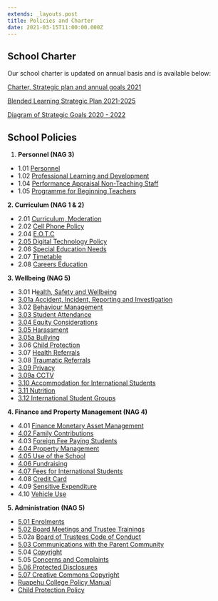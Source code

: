 ```yaml
---
extends: _layouts.post
title: Policies and Charter
date: 2021-03-15T11:00:00.000Z
---
```

## **School Charter**

Our school charter is updated on annual basis and is available below:

[Charter, Strategic plan and annual goals 2021](https://res.cloudinary.com/ruapehu-college/image/upload/v1615504356/Charter_Strategic_plan_and_annual_goals_2021_pocyxo.pdf)

[Blended Learning Strategic Plan 2021-2025](https://res.cloudinary.com/ruapehu-college/image/upload/v1615504355/Blended_Learning_Strategic_Plan_2021-2025_kfdogr.pdf)

[Diagram of Strategic Goals 2020 - 2022](https://res.cloudinary.com/ruapehu-college/image/upload/v1615504355/Diagram_of_Strategic_Goals_2020_-_2022_q04mxg.pdf)

## **School Policies**

1. **Personnel (NAG 3)**	

* 1.01	[Personnel](https://res.cloudinary.com/ruapehu-college/image/upload/v1615850528/Policy_-_personnel_zdwvzs.pdf)	
* 1.02	[Professional Learning and Development](https://res.cloudinary.com/ruapehu-college/image/upload/v1628556573/Policy_-_professional_learning_and_development_1_znrxu2.pdf)	
* 1.04	[Performance Appraisal Non-Teaching Staff](https://res.cloudinary.com/ruapehu-college/image/upload/v1615848063/PERFORMANCE_APPRAISAL_POLICY_NON-TEACHING_STAFF_p6965m.pdf)	
* 1.05	[Programme for Beginning Teachers](https://res.cloudinary.com/ruapehu-college/image/upload/v1615848063/Programme_for_beginning_teachers_knkght.pdf)

**2. Curriculum (NAG 1 & 2)**

* 2.01	[Curriculum, Moderation](https://res.cloudinary.com/ruapehu-college/image/upload/v1628556694/Policy_-_curriculum_moderation_assessment_achievement_and_reporting.docx_jzcfmh.pdf)
* 2.02 [Cell Phone Policy](https://res.cloudinary.com/ruapehu-college/image/upload/v1643230934/Policy_-_Cell_Phone_Use.docx_betyps.pdf)
* 2.04	[E.O.T.C	](https://res.cloudinary.com/ruapehu-college/image/upload/v1567644028/EOTC_Policy_Safety_Management_Plan_-_Version_2.1_26.08.19_kisqin.pdf)
* [2.05 Digital Technology Policy](https://res.cloudinary.com/ruapehu-college/image/upload/v1615504357/Policy_-_digital_technology_eiog2f.pdf)	
* 2.06	[Special Education Needs	](https://res.cloudinary.com/ruapehu-college/image/upload/v1615847729/EDUCATION_SUPPORT_FOR_STUDENTS_WITH_SPECIAL_NEEDS_qyb8lx.pdf)
* 2.07	[Timetable](https://res.cloudinary.com/ruapehu-college/image/upload/v1615847731/Timetable_Policy_tdel0x.pdf)	
* 2.08	[Careers Education](https://res.cloudinary.com/ruapehu-college/image/upload/v1615847726/CAREERS_EDUCATION_POLICY_gtwukg.pdf)	

**3.	Wellbeing (NAG 5)**

* 3.01	H[ealth, Safety and Wellbeing](https://res.cloudinary.com/ruapehu-college/image/upload/v1615847728/HEALTH_AND_SAFETY_WELLBEING_OF_STUDENTS_STAFF_AND_OTHER_PERSONS_lg6mdd.pdf)	
* [3.01a Accident, Incident, Reporting and Investigation](https://res.cloudinary.com/ruapehu-college/image/upload/v1615504355/Policy_-_accident_incident_reporting_and_investigation_w2ghmc.pdf)
* 3.02	[Behaviour Management](https://res.cloudinary.com/ruapehu-college/image/upload/v1619995970/Behaviour_Management_1_mnyvse.pdf)	
* [3.03	Student Attendance](https://res.cloudinary.com/ruapehu-college/image/upload/v1615504358/Policy_-_student_attendance_b8dhhs.pdf)
* [3.04 Equity Considerations](https://res.cloudinary.com/ruapehu-college/image/upload/v1615504357/Policy_-_equity_consideration_ccrhif.pdf)
* [3.05	Harassment](https://res.cloudinary.com/ruapehu-college/image/upload/v1615847728/Harassment_Policy_od0cth.pdf)	
* [3.05a Bullying](https://res.cloudinary.com/ruapehu-college/image/upload/v1615504355/Policy_-_anti-bullying_cdr7zb.pdf)
* 3.06	[Child Protection](https://res.cloudinary.com/ruapehu-college/image/upload/v1628556803/Policy_-_child_protection_vfcxuy.pdf)	
* 3.07	[Health Referrals](https://res.cloudinary.com/ruapehu-college/image/upload/v1615848618/Health_Policy_iqqnt4.pdf)	
* 3.08	[Traumatic Referrals](https://res.cloudinary.com/ruapehu-college/image/upload/v1615847731/Traumatic_Incidents_dxsdja.pdf)
* [3.09	Privacy](https://res.cloudinary.com/ruapehu-college/image/upload/v1615504359/Policy_-_privacy_uvycvr.pdf)
* [3.09a CCTV](https://res.cloudinary.com/ruapehu-college/image/upload/v1615504356/Policy_-_cctv_pv3ly4.pdf)	
* [3.10	Accommodation for International Students	](https://res.cloudinary.com/ruapehu-college/image/upload/v1615504358/Policy_-_international_accommodation_for_fee_paying_students_fbrinv.pdf)
* [3.11	Nutrition](https://res.cloudinary.com/ruapehu-college/image/upload/v1615504358/Policy_-_nutrition.docx_qlgp7i.pdf)
* [3.12	International Student Groups](https://res.cloudinary.com/ruapehu-college/image/upload/v1615504358/Policy_-_international_student_groups_uuzbck.pdf)

**4.	Finance and Property Management (NAG 4)**

* 4.01	[Finance Monetary Asset Management](https://res.cloudinary.com/ruapehu-college/image/upload/v1615847728/Finance_Monetary_Policy_dquse8.pdf)	
* [4.02 Family Contributions](https://res.cloudinary.com/ruapehu-college/image/upload/v1615504357/Policy_-_Family_Contributions_xtrs6c.pdf)
* 4.03 [Foreign Fee Paying Students](https://res.cloudinary.com/ruapehu-college/image/upload/v1615504358/Policy_-_foreign_fee_paying_students_kxawfs.pdf)
* [4.04 Property Management](https://res.cloudinary.com/ruapehu-college/image/upload/v1615504359/Policy_-_property_management_zrk2z5.pdf)
* [4.05 Use of the School](https://res.cloudinary.com/ruapehu-college/image/upload/v1615504359/Policy_-_use_of_school_ccgiqw.pdf)
* [4.06 Fundraising](https://res.cloudinary.com/ruapehu-college/image/upload/v1615504358/Policy_-_fundraising_krlnbk.pdf)
* [4.07	Fees for International Students	](https://res.cloudinary.com/ruapehu-college/image/upload/v1615504358/Policy_-_foreign_fee_paying_students_kxawfs.pdf)
* 4.08	[Credit Card	](https://res.cloudinary.com/ruapehu-college/image/upload/v1615847727/Credit_Card_Policy_q2uaj9.pdf)
* 4.09	[Sensitive Expenditure](https://res.cloudinary.com/ruapehu-college/image/upload/v1615847731/Sensitive_Expenditure_Policy_lwbwld.pdf)	
* 4.10 [Vehicle Use ](https://res.cloudinary.com/ruapehu-college/image/upload/v1617746518/Vehicle_Use_Policy_oaaiv6.pdf)

**5.	Administration (NAG 5)**

* [5.01	Enrolments](https://res.cloudinary.com/ruapehu-college/image/upload/v1615504357/Policy_-_enrolments_zjugln.pdf)
* [5.02	Board Meetings and Trustee Trainings](https://res.cloudinary.com/ruapehu-college/image/upload/v1615504356/Policy_-_Board_Meetings_zctmxe.pdf)
* 5.02a [Board of Trustees Code of Conduct](https://res.cloudinary.com/ruapehu-college/image/upload/v1615847726/BoT_Governance_egrwoq.pdf)
* [5.03 Communications with the Parent Community](https://res.cloudinary.com/ruapehu-college/image/upload/v1615504356/Policy_-_communications_with_parent_community_ue69ka.pdf)
* 5.04 [Copyright](https://res.cloudinary.com/ruapehu-college/image/upload/v1615504356/Policy_-_copyright_policy_gmbodf.pdf)	
* 5.05	[Concerns and Complaints](https://res.cloudinary.com/ruapehu-college/image/upload/v1619995971/Concerns_and_Complaints_1_lnrdcn.pdf)	
* [5.06	Protected Disclosures](https://res.cloudinary.com/ruapehu-college/image/upload/v1615847730/PROTECTED_DISCLOSURES_bwpwia.pdf)	
* [5.07	Creative Commons Copyright	](https://res.cloudinary.com/ruapehu-college/image/upload/v1615847726/Creative_Commons_Copyright_Policy_prrnya.pdf)
* [Ruapehu College Policy Manual](https://res.cloudinary.com/ruapehu-college/image/upload/v1571090890/Ruapehu_College_POLICY_MANUAL_2019_2_Oct_2019_p7pcqo.pdf)
* [Child Protection Policy](https://res.cloudinary.com/ruapehu-college/image/upload/v1567643373/Child_protection_policy_2019_qmvqdt.pdf)
